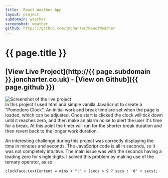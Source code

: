```yaml
---
title:  React Weather App
layout: project
subdomain: weather
screenshot: weather
github: https://github.com/jmcharter/ReactWeather
---
```


# {{ page.title }}

## [View Live Project](http://{{ page.subdomain }}.joncharter.co.uk) - [View on Github]({{ page.github }})

<div class="img-holder">
    <div class="img-topper">
        <div class="circles">
            <div class="circle circle-red"></div>
            <div class="circle circle-green"></div>
            <div class="circle circle-yellow"></div>
        </div>
    </div>
    <img src="img/showcase/{{ page.screenshot }}.png" alt="Screenshot of the live project"/>
</div>
<div class="project-desc" markdown="1">
In this project I used html and simple vanilla JavaScript to create a "Pomodoro Clock". An initial work and break time are set when the page is loaded, which can be adjusted. Once start is clicked the clock will tick
down until it reaches zero, and then make an alarm noise to alert the user it's time for a break. At this point the timer will run for the shorter break duration and then revert back to the longer work duration.

An interesting challenge during this project was correctly displaying the time in minutes and seconds. The 
JavaScript code is all in seconds, so it was not completely intuitive. The main issue was with the seconds having a leading zero for single digits. I solved this problem by making use of the ternary operator, as so:


    clockFace.textContent = mins + ":" + (secs > 9 ? secs : '0' + secs);


</div>
